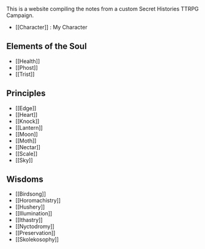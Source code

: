 This is a website compiling the notes from a custom Secret Histories TTRPG Campaign.

- [[Character]] : My Character
## Elements of the Soul
- [[Health]]
- [[Phost]]
- [[Trist]]
## Principles
- [[Edge]]
- [[Heart]]
- [[Knock]]
- [[Lantern]]
- [[Moon]]
- [[Moth]]
- [[Nectar]]
- [[Scale]]
- [[Sky]]
## Wisdoms
- [[Birdsong]]
- [[Horomachistry]]
- [[Hushery]]
- [[Illumination]]
- [[Ithastry]]
- [[Nyctodromy]]
- [[Preservation]]
- [[Skolekosophy]]
